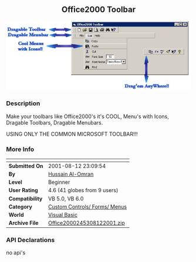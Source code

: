 ﻿<div align="center">

## Office2000 Toolbar

<img src="PIC20018121856478213.jpg">
</div>

### Description

Make your toolbars like Office2000's it's COOL, Menu's with Icons, Dragable Toolbars, Dragable Menubars.

USING ONLY THE COMMON MICROSOFT TOOLBAR!!!
 
### More Info
 


<span>             |<span>
---                |---
**Submitted On**   |2001-08-12 23:09:54
**By**             |[Hussain Al\-Omran](https://github.com/Planet-Source-Code/PSCIndex/blob/master/ByAuthor/hussain-al-omran.md)
**Level**          |Beginner
**User Rating**    |4.6 (41 globes from 9 users)
**Compatibility**  |VB 5\.0, VB 6\.0
**Category**       |[Custom Controls/ Forms/  Menus](https://github.com/Planet-Source-Code/PSCIndex/blob/master/ByCategory/custom-controls-forms-menus__1-4.md)
**World**          |[Visual Basic](https://github.com/Planet-Source-Code/PSCIndex/blob/master/ByWorld/visual-basic.md)
**Archive File**   |[Office2000245308122001\.zip](https://github.com/Planet-Source-Code/hussain-al-omran-office2000-toolbar__1-26127/archive/master.zip)

### API Declarations

no api's





